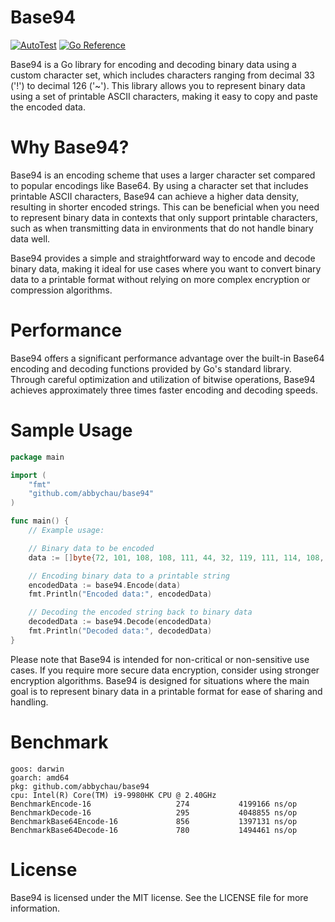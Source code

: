 # Base94

[![AutoTest](https://github.com/abbychau/base94/actions/workflows/trigger.yml/badge.svg)](https://github.com/abbychau/base94/actions/workflows/trigger.yml)
[![Go Reference](https://pkg.go.dev/badge/github.com/abbychau/base94.svg)](https://pkg.go.dev/github.com/abbychau/base94)

Base94 is a Go library for encoding and decoding binary data using a custom character set, which includes characters ranging from decimal 33 ('!') to decimal 126 ('~'). This library allows you to represent binary data using a set of printable ASCII characters, making it easy to copy and paste the encoded data.

# Why Base94?

Base94 is an encoding scheme that uses a larger character set compared to popular encodings like Base64. By using a character set that includes printable ASCII characters, Base94 can achieve a higher data density, resulting in shorter encoded strings. This can be beneficial when you need to represent binary data in contexts that only support printable characters, such as when transmitting data in environments that do not handle binary data well.

Base94 provides a simple and straightforward way to encode and decode binary data, making it ideal for use cases where you want to convert binary data to a printable format without relying on more complex encryption or compression algorithms.

# Performance

Base94 offers a significant performance advantage over the built-in Base64 encoding and decoding functions provided by Go's standard library. Through careful optimization and utilization of bitwise operations, Base94 achieves approximately three times faster encoding and decoding speeds.

# Sample Usage

```go
package main

import (
	"fmt"
	"github.com/abbychau/base94"
)

func main() {
	// Example usage:

	// Binary data to be encoded
	data := []byte{72, 101, 108, 108, 111, 44, 32, 119, 111, 114, 108, 100, 33}

	// Encoding binary data to a printable string
	encodedData := base94.Encode(data)
	fmt.Println("Encoded data:", encodedData)

	// Decoding the encoded string back to binary data
	decodedData := base94.Decode(encodedData)
	fmt.Println("Decoded data:", decodedData)
}
```

Please note that Base94 is intended for non-critical or non-sensitive use cases. If you require more secure data encryption, consider using stronger encryption algorithms. Base94 is designed for situations where the main goal is to represent binary data in a printable format for ease of sharing and handling.

# Benchmark

```
goos: darwin
goarch: amd64
pkg: github.com/abbychau/base94
cpu: Intel(R) Core(TM) i9-9980HK CPU @ 2.40GHz
BenchmarkEncode-16                   274           4199166 ns/op
BenchmarkDecode-16                   295           4048855 ns/op
BenchmarkBase64Encode-16             856           1397131 ns/op
BenchmarkBase64Decode-16             780           1494461 ns/op
```

# License

Base94 is licensed under the MIT license. See the LICENSE file for more information.
